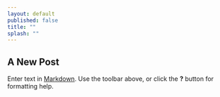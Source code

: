 ```yaml
---
layout: default
published: false
title: ""
splash: ""
---
```


## A New Post

Enter text in [Markdown](http://daringfireball.net/projects/markdown/). Use the toolbar above, or click the **?** button for formatting help.
